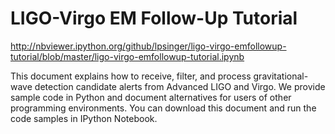 # LIGO-Virgo EM Follow-Up Tutorial

http://nbviewer.ipython.org/github/lpsinger/ligo-virgo-emfollowup-tutorial/blob/master/ligo-virgo-emfollowup-tutorial.ipynb

This document explains how to receive, filter, and process gravitational-wave
detection candidate alerts from Advanced LIGO and Virgo. We provide sample code
in Python and document alternatives for users of other programming
environments. You can download this document and run the code samples in
IPython Notebook.
